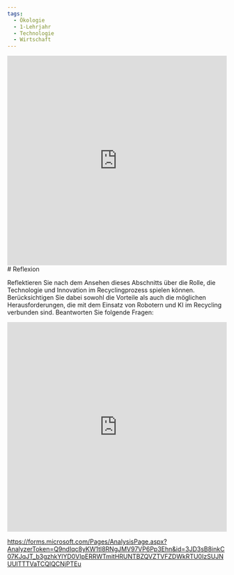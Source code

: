 ```yaml
---
tags:
  - Ökologie
  - 1-Lehrjahr
  - Technologie
  - Wirtschaft
---
```

<iframe src="https://app.Lumi.education/api/v1/run/asqozB/embed" width="100%" height="480" frameborder="0" allowfullscreen="allowfullscreen" allow="geolocation *; microphone *; camera *; midi *; encrypted-media *"></iframe>
# Reflexion

Reflektieren Sie nach dem Ansehen dieses Abschnitts über die Rolle, die Technologie und Innovation im Recyclingprozess spielen können. Berücksichtigen Sie dabei sowohl die Vorteile als auch die möglichen Herausforderungen, die mit dem Einsatz von Robotern und KI im Recycling verbunden sind. Beantworten Sie folgende Fragen:
<iframe width="100%" height="480px" src="https://forms.microsoft.com/Pages/ResponsePage.aspx?id=3JD3sB8inkC07KJqJT_b3gzhkYlYD0VIpERRWTmitHRUNTBZQVZTVFZDWkRTU0IzSUJNUUlTTTVaTCQlQCNjPTEu&embed=true" frameborder="0" marginwidth="0" marginheight="0" style="border: none; max-width:100%; max-height:100vh" allowfullscreen webkitallowfullscreen mozallowfullscreen msallowfullscreen> </iframe>

https://forms.microsoft.com/Pages/AnalysisPage.aspx?AnalyzerToken=Q9ndIqc8yKW1tl8RNgJMV97VP6Pp3Ehn&id=3JD3sB8inkC07KJqJT_b3gzhkYlYD0VIpERRWTmitHRUNTBZQVZTVFZDWkRTU0IzSUJNUUlTTTVaTCQlQCNjPTEu